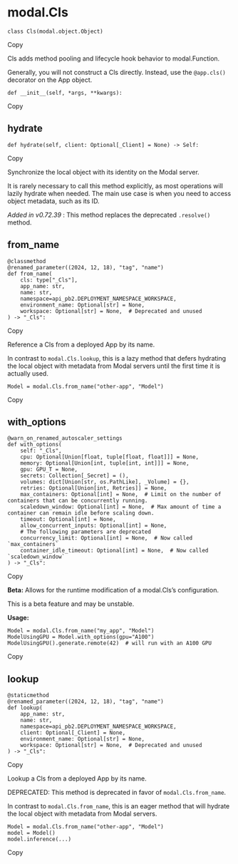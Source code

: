 # modal.Cls

    
    
    class Cls(modal.object.Object)

Copy

Cls adds method pooling and lifecycle hook behavior to modal.Function.

Generally, you will not construct a Cls directly. Instead, use the
`@app.cls()` decorator on the App object.

    
    
    def __init__(self, *args, **kwargs):

Copy

## hydrate

    
    
    def hydrate(self, client: Optional[_Client] = None) -> Self:

Copy

Synchronize the local object with its identity on the Modal server.

It is rarely necessary to call this method explicitly, as most operations will
lazily hydrate when needed. The main use case is when you need to access
object metadata, such as its ID.

_Added in v0.72.39_ : This method replaces the deprecated `.resolve()` method.

## from_name

    
    
    @classmethod
    @renamed_parameter((2024, 12, 18), "tag", "name")
    def from_name(
        cls: type["_Cls"],
        app_name: str,
        name: str,
        namespace=api_pb2.DEPLOYMENT_NAMESPACE_WORKSPACE,
        environment_name: Optional[str] = None,
        workspace: Optional[str] = None,  # Deprecated and unused
    ) -> "_Cls":

Copy

Reference a Cls from a deployed App by its name.

In contrast to `modal.Cls.lookup`, this is a lazy method that defers hydrating
the local object with metadata from Modal servers until the first time it is
actually used.

    
    
    Model = modal.Cls.from_name("other-app", "Model")

Copy

## with_options

    
    
    @warn_on_renamed_autoscaler_settings
    def with_options(
        self: "_Cls",
        cpu: Optional[Union[float, tuple[float, float]]] = None,
        memory: Optional[Union[int, tuple[int, int]]] = None,
        gpu: GPU_T = None,
        secrets: Collection[_Secret] = (),
        volumes: dict[Union[str, os.PathLike], _Volume] = {},
        retries: Optional[Union[int, Retries]] = None,
        max_containers: Optional[int] = None,  # Limit on the number of containers that can be concurrently running.
        scaledown_window: Optional[int] = None,  # Max amount of time a container can remain idle before scaling down.
        timeout: Optional[int] = None,
        allow_concurrent_inputs: Optional[int] = None,
        # The following parameters are deprecated
        concurrency_limit: Optional[int] = None,  # Now called `max_containers`
        container_idle_timeout: Optional[int] = None,  # Now called `scaledown_window`
    ) -> "_Cls":

Copy

**Beta:** Allows for the runtime modification of a modal.Cls’s configuration.

This is a beta feature and may be unstable.

**Usage:**

    
    
    Model = modal.Cls.from_name("my_app", "Model")
    ModelUsingGPU = Model.with_options(gpu="A100")
    ModelUsingGPU().generate.remote(42)  # will run with an A100 GPU

Copy

## lookup

    
    
    @staticmethod
    @renamed_parameter((2024, 12, 18), "tag", "name")
    def lookup(
        app_name: str,
        name: str,
        namespace=api_pb2.DEPLOYMENT_NAMESPACE_WORKSPACE,
        client: Optional[_Client] = None,
        environment_name: Optional[str] = None,
        workspace: Optional[str] = None,  # Deprecated and unused
    ) -> "_Cls":

Copy

Lookup a Cls from a deployed App by its name.

DEPRECATED: This method is deprecated in favor of `modal.Cls.from_name`.

In contrast to `modal.Cls.from_name`, this is an eager method that will
hydrate the local object with metadata from Modal servers.

    
    
    Model = modal.Cls.from_name("other-app", "Model")
    model = Model()
    model.inference(...)

Copy

